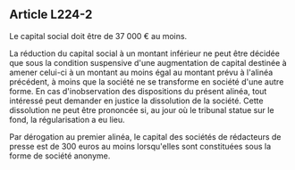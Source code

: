 Article L224-2
----
Le capital social doit être de 37 000 € au moins.

La réduction du capital social à un montant inférieur ne peut être décidée que
sous la condition suspensive d'une augmentation de capital destinée à amener
celui-ci à un montant au moins égal au montant prévu à l'alinéa précédent, à
moins que la société ne se transforme en société d'une autre forme. En cas
d'inobservation des dispositions du présent alinéa, tout intéressé peut demander
en justice la dissolution de la société. Cette dissolution ne peut être
prononcée si, au jour où le tribunal statue sur le fond, la régularisation a eu
lieu.

Par dérogation au premier alinéa, le capital des sociétés de rédacteurs de
presse est de 300 euros au moins lorsqu'elles sont constituées sous la forme de
société anonyme.
